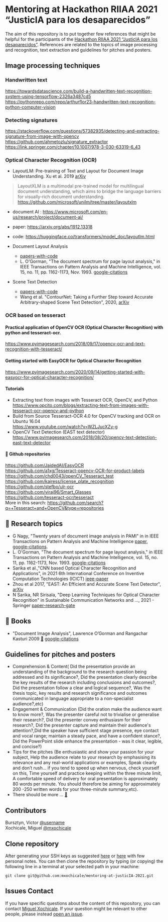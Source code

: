 # Mentoring at Hackathon RIIAA 2021 “JusticIA para los desaparecidos”
The aim of this repository is to put together few references that might be helpful for the participants of the [Hackathon RIIAA 2021 “JusticIA para los desaparecidos”](https://docs.google.com/document/d/1-4cKb-VQ6WOTmxnj1yc_pmQwYRFwmTxmf6xndlFYKmg/edit). 
References are related to the topics of image processing and recognition, text extraction and guidelines for pitches and posters.

## Image processing techniques 

### Handwritten text 
https://towardsdatascience.com/build-a-handwritten-text-recognition-system-using-tensorflow-2326a3487cd5 
https://pythonrepo.com/repo/arthurflor23-handwritten-text-recognition-python-computer-vision

###  Detecting signatures 
https://stackoverflow.com/questions/57382935/detecting-and-extracting-signature-from-image-with-opencv 
https://github.com/ahmetozlu/signature_extractor 
https://link.springer.com/chapter/10.1007/978-3-030-63319-6_43 

### Optical Character Recognition (OCR)
* LayoutLM: Pre-training of Text and Layout for Document Image Understanding. Xu et al. 2019 [arXiv](https://arxiv.org/abs/1912.13318) 
> LayoutXLM is a multimodal pre-trained model for multilingual document understanding, which aims to bridge the language barriers for visually-rich document understanding.  
https://github.com/microsoft/unilm/tree/master/layoutxlm
  * document AI : https://www.microsoft.com/en-us/research/project/document-ai/ 
  * paper: https://arxiv.org/abs/1912.13318
  * code: https://huggingface.co/transformers/model_doc/layoutlm.html
  
* Document Layout Analysis
  * [papers-with-code](https://paperswithcode.com/task/document-layout-analysis)
  * L. O'Gorman, "The document spectrum for page layout analysis," in IEEE Transactions on Pattern Analysis and Machine Intelligence, vol. 15, no. 11, pp. 1162-1173, Nov. 1993. [google-citations](https://scholar.google.com/scholar?cites=2431160171337997771&as_sdt=2005&sciodt=0,5&hl=en)

* Scene Text Detection 
  * [papers-with-code](https://paperswithcode.com/task/scene-text-detection)
  * Wang et al. "ContourNet: Taking a Further Step toward Accurate Arbitrary-shaped Scene Text Detection", 2020, [arXiv](https://arxiv.org/abs/2004.04940)


### OCR based on tesseract 

#### Practical application of OpenCV OCR (Optical Character Recognition) with python and tesseract-ocr. 
https://www.pyimagesearch.com/2018/09/17/opencv-ocr-and-text-recognition-with-tesseract/ 

#### Getting started with EasyOCR for Optical Character Recognition
https://www.pyimagesearch.com/2020/09/14/getting-started-with-easyocr-for-optical-character-recognition/

#### Tutorials 
* Extracting text from images with Tesseract OCR, OpenCV, and Python  
https://www.opcito.com/blogs/extracting-text-from-images-with-tesseract-ocr-opencv-and-python   
* Build from Source Tesseract-OCR 4.0 for OpenCV tracking and OCR on Ubuntu 16.04   
https://www.youtube.com/watch?v=WZLJucXZy-g    
* OpenCV Text Detection (EAST text detector)   
https://www.pyimagesearch.com/2018/08/20/opencv-text-detection-east-text-detector  

#### :octopus: Github repositories 
https://github.com/JaidedAI/EasyOCR   
https://github.com/a1xg/Tesseract-opencv-OCR-for-product-labels   
https://github.com/chd0043/openCV_Tesseract_test   
https://github.com/kairess/license_plate_recognition   
https://github.com/stefbo/ulr-ocr    
https://github.com/viraj96/Smart_Glasses    
https://github.com/tesseract-ocr/tesseract   
More in this search: https://github.com/search?q=+Tesseract+and+OpenCV&type=repositories    

## :page_with_curl: Research topics 
* G Nagy, "Twenty years of document image analysis in PAMI" in in IEEE Transactions on Pattern Analysis and Machine Intelligence [paper](https://www.ee.bgu.ac.il/~dinstein/stip2002/TwentyYearDocAnalysisPAMI.pdf), [google-citations](https://scholar.google.com/scholar?cites=18209354881365601693&as_sdt=2005&sciodt=0,5&hl=en).
* L. O'Gorman, "The document spectrum for page layout analysis," in IEEE Transactions on Pattern Analysis and Machine Intelligence, vol. 15, no. 11, pp. 1162-1173, Nov. 1993. [google-citations](https://scholar.google.com/scholar?cites=2431160171337997771&as_sdt=2005&sciodt=0,5&hl=en)
* Sarika et al.,"CNN based Optical Character Recognition and Applications", in 2021 6th International Conference on Inventive Computation Technologies (ICICT) [ieee-paper](https://ieeexplore.ieee.org/abstract/document/9358735)
* Zhou et al 2017, "EAST: An Efficient and Accurate Scene Text Detector", [arXiv](https://arxiv.org/abs/1704.03155) 
* N Sarika, NR Sirisala,  "Deep Learning Techniques for Optical Character Recognition" in Sustainable Communication Networks and ..., 2021 - Springer [paper-research-gate](https://www.researchgate.net/profile/Bapayya-Kommula/publication/348748584_An_Efficient_Energy_Management_of_Hybrid_Renewable_Energy_Sources_Based_Smart-Grid_System_Using_an_IEPC_Technique/links/60586be8a6fdccbfeaf8b25e/An-Efficient-Energy-Management-of-Hybrid-Renewable-Energy-Sources-Based-Smart-Grid-System-Using-an-IEPC-Technique.pdf#page=344)

## :green_book: Books
* "Document Image Analysis", Lawrence O’Gorman and Rangachar Kasturi 2009 [:link:](https://citeseerx.ist.psu.edu/viewdoc/download?doi=10.1.1.182.6107&rep=rep1&type=pdf) [google-citations](https://scholar.google.com/scholar?cites=15004238720478995212&as_sdt=2005&sciodt=0,5&hl=en)

## Guidelines for pitches and posters
* Comprehension & Content( Did the presentation provide an understanding of the background to the research question being addressed and its significance?, Did the presentation clearly describe the key results of the research including conclusions and outcomes?, Did the presentation follow a clear and logical sequence?, Was the thesis topic, key results and research significance and outcomes communicated in language appropriate to a non-specialist audience?,etc)
* Engagement & Communication (Did the oration make the audience want to know more?, Was the presenter careful not to trivialise or generalise their research?, Did the presenter convey enthusiasm for their research?, Did the presenter capture and maintain their audience's attention?,Did the speaker have sufficient stage presence, eye contact and vocal range; maintain a steady pace, and have a confident stance?, Did the PowerPoint slide enhance the presentation - was it clear, legible, and concise?) 
* Tips for the pitches (Be enthusiastic and show your passion for your subject, Help the audience relate to your research by emphasising its relevance and any real-world applications or examples, Speak clearly and don’t rush... if you tend to speed up when nervous, check yourself on this, Time yourself and practice keeping within the three minute limit, A comfortable speed of delivery for oral presentation is approximately 80 words per minute. You should therefore be aiming for approximately 200 -250 written words for your three-minute summary,etc).
* There should be more … [:link:](https://github.com/mxochicale/3mt#presentations-will-be-judged-according-to-the-following-criteria)


## Contributors 
Bursztyn, Victor [@username](https://github.com/)  
Xochicale, Miguel  [@mxochicale](https://github.com/mxochicale)

## Clone repository
After generating your SSH keys as suggested [here](https://docs.github.com/en/github/authenticating-to-github/generating-a-new-ssh-key-and-adding-it-to-the-ssh-agent) or [here](https://github.com/mxochicale/tools/blob/main/github/SSH.md) with few personal notes.
You can then clone the repository by typing (or copying) the following line in a terminal at your selected path in your machine:
```
git clone git@github.com:mxochicale/mentoring-at-justicIA-2021.git
```

## Issues Contact 
If you have specific questions about the content of this repository, you can contact 
[Miguel Xochicale](mailto:perez.xochicale@gmail.com?subject="[tools]"). 
If your question might be relevant to other people, please instead 
[open an issue](https://github.com/mxochicale/mentoring-at-justicIA-2021/issues).

